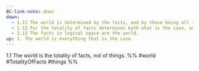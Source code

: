 ```yaml
---
BC-link-note: down
down:
  - 1.11 The world is determined by the facts, and by these being all the facts.
  - 1.12 For the totality of facts determines both what is the case, and also all that is not the case.
  - 1.13 The facts in logical space are the world.
up: 1. The world is everything that is the case
---
```

1.1 The world is the totality of facts, not of things.
%%
#world #TotalityOfFacts #things %%